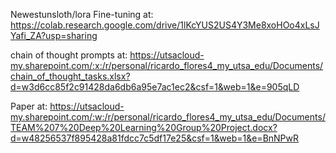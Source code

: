 Newestunsloth/lora  Fine-tuning at: https://colab.research.google.com/drive/1lKcYUS2US4Y3Me8xoHOo4xLsJYafi_ZA?usp=sharing

chain of thought prompts at: https://utsacloud-my.sharepoint.com/:x:/r/personal/ricardo_flores4_my_utsa_edu/Documents/chain_of_thought_tasks.xlsx?d=w3d6cc85f2c91428da6db6a95e7ac1ec2&csf=1&web=1&e=905qLD

Paper at: https://utsacloud-my.sharepoint.com/:w:/r/personal/ricardo_flores4_my_utsa_edu/Documents/TEAM%207%20Deep%20Learning%20Group%20Project.docx?d=w48256537f895428a81fdcc7c5df17e25&csf=1&web=1&e=BnNPwR
